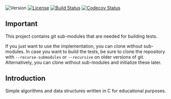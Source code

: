 ![Version](https://img.shields.io/badge/version-0.3.0-blue.svg)
[![License](https://img.shields.io/badge/license-MIT_License-blue.svg?style=flat)](LICENSE)
[![Build Status](https://travis-ci.org/karel-burda/algorithms.svg?branch=develop)](https://travis-ci.org/karel-burda/algorithms)
[![Codecov Status](https://codecov.io/gh/karel-burda/algorithms-utils/branch/develop/graph/badge.svg)](https://codecov.io/gh/karel-burda/algorithms/branch/develop)

## Important
This project contains git sub-modules that are needed for building tests.

If you just want to use the implementation, you can clone without sub-modules. In case you want to build the tests, be sure to clone the repository
with `--recurse-submodules` or `--recursive` on older versions of git. Alternatively, you can clone without sub-modules and initialize these later.

## Introduction
Simple algorithms and data structures written in C for educational purposes.
